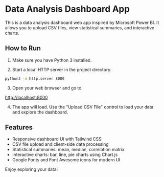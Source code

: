 # Data Analysis Dashboard App

This is a data analysis dashboard web app inspired by Microsoft Power BI. It allows you to upload CSV files, view statistical summaries, and interactive charts.

## How to Run

1. Make sure you have Python 3 installed.

2. Start a local HTTP server in the project directory:

```bash
python3 -m http.server 8000
```

3. Open your web browser and go to:

[http://localhost:8000](http://localhost:8000)

4. The app will load. Use the "Upload CSV File" control to load your data and explore the dashboard.

## Features

- Responsive dashboard UI with Tailwind CSS
- CSV file upload and client-side data processing
- Statistical summaries: mean, median, correlation matrix
- Interactive charts: bar, line, pie charts using Chart.js
- Google Fonts and Font Awesome icons for modern UI

Enjoy exploring your data!
